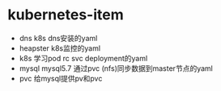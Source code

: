 # kubernetes-item


- dns k8s dns安装的yaml
- heapster k8s监控的yaml
- k8s 学习pod rc svc deployment的yaml
- mysql mysql5.7 通过pvc (nfs)同步数据到master节点的yaml
- pvc 给mysql提供pv和pvc